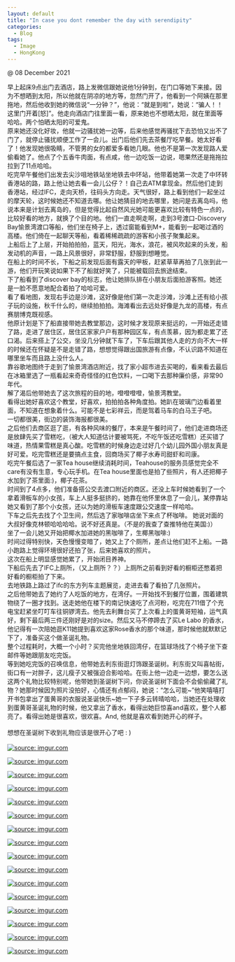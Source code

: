 ```yaml
---
layout: default
title: "In case you dont remember the day with serendipity"
categories:
  - Blog
tags:
  - Image
  - HongKong
---
```


@ 08 December 2021

早上起床9点出门去酒店，路上发微信跟她说他1分钟到，在门口等她下来接。因为不想晒到太阳，所以他就在阴凉的地方等，忽然门开了，他看到一个阿姨在那里拖地，然后他收到她的微信说“一分钟？”，他说：“就是到啦”，她说：“骗人！！这里门开着[怒]”。他走向酒店门往里面一看，原来她也不想晒太阳，就在里面等哈哈。两个怕晒太阳的可爱鬼。<br/>
原来她还没化好妆，他就一边骚扰她一边等，后来他感觉再骚扰下去恐怕又出不了门了，就停止骚扰顺便工作了一会儿。出门后他们先去茶餐厅吃早餐。她太好看了！他发现她很吸睛，不管男的女的都爱多看她几眼。他也不是第一次发现路人爱偷看她了。他点了个五香牛肉面，有点咸，他一边吃饭一边说，嗯果然还是拖拖拉拉到了11点哈哈。<br/>
吃完早午餐他们出发去尖沙咀地铁站坐地铁去中环站，他带着她第一次走了中环转香港站的路，路上他让她去看一会儿公仔？！自己去ATM拿现金。然后他们走到香港站，经过IFC，走向天桥，往码头方向走。天气很好，路上看到他们一起坐过的摩天轮，这时候她还不知道去哪。他让她猜目的地去哪里，她问是去离岛吗，他说本来是计划去离岛的，但是觉得比起自然风光她可能更喜欢比较有特色一点的，比较好看的地方，就换了个目的地。他们一直走啊走啊，走到3号渡口-Discovery Bay愉景湾渡口等船，他们坐在椅子上，透过窗能看到M+，能看到一起喝过酒的高楼。他们倚在一起聊天等船，看着稀稀疏疏的游客和小孩子聚集起来。<br/>
上船后上了上层，开始拍拍拍，蓝天，阳光，海水，浪花，被风吹起来的头发，船发动机的声音，一路上风景很好，非常舒服，舒服到想睡觉。<br/>
在船上的时间不长，下船之前发现后面有露天的甲板，赶紧草草再拍了几张到此一游，他们开玩笑说如果下不了船就好笑了，只能被载回去旅途结束。<br/>
下了船看到了discover bay的标志，他让她排队排在小朋友后面拍游客照。她还是一脸不愿意地配合着拍了哈哈可爱。<br/>
看了看地图，发现右手边是沙滩，这好像是他们第一次走沙滩，沙滩上还有给小孩子玩的设施，秋千什么的，继续拍拍拍。海滩看出去远处好像是九龙的高楼，有点赛朋博克既视感。<br/>
他原计划是下了船直接带她去教堂那边，这时候才发现原来挺远的，一开始还走错了路，走进了居住区，居住区家家户户有那种园区车，有点羡慕，因为都走累了还口渴。后来搭上了公交，坐没几分钟就下车了，下车后跟其他人走的方向不大一样的时候还在怀疑是不是走错了路，想想觉得跟出国旅游有点像，不认识路不知道在哪里坐车而且路上没什么人。<br/>
靠谷歌地图终于走到了愉景湾酒店附近，找了家小超市进去买喝的，看来看去最后在冰箱里选了一瓶看起来奇奇怪怪的红色饮料，一口喝下去那种廉价感，非常90年代。<br/>
解了渴后他带她去了这次旅程的目的地，噔噔噔噔，愉景湾教堂。<br/>
看得出她好喜欢这个教堂，好喜欢，拍拍拍各种角度拍。她趴在玻璃门边看着里面，不知道在想象着什么。可能不是七彩祥云，而是驾着马车的白马王子吧。<br/>
一切都很美，街边的装饰海报都很美。<br/>
之后他们去商区逛了逛，有各种风味的餐厅，本来是午餐时间了，他们走进商场还是放肆先买了雪糕吃，（被大人知道估计要被骂死，不吃午饭还吃雪糕）还买错了味道，热情果雪糕是真心酸。吃雪糕的时候身边走过好几个幼儿园外国小朋友真是好可爱。吃完雪糕还是要搞点主食，回商场买了椰子水寿司甜虾和司康。<br/>
吃完午餐后选了一家Tea house继续消耗时间，Teahouse的服务员感觉完全不care有没有生意，专心玩手机。在Tea house里面也是拍了些照片，有人还把椰子水加到了茶里面:)，椰子花茶。<br/>
时间到了4点多，他们准备搭公交去渡口附近的商区。还没上车时候她看到了一个拿着滑板车的小女孩，车上人挺多挺挤的，她靠在他怀里休息了一会儿，某停靠站她又看到了那个小女孩，还以为她的滑板车速度跟公交速度一样哈哈。<br/>
下车之后先去找了个卫生间，然后选了家咖啡店坐下来点了杯咖啡。 她说对面的大叔好像克林顿哈哈哈哈。说不好还真是。（不是的我查了查推特他在美国:)）<br/>
坐了一会儿她又开始把椰水加进她的黑咖啡了，生椰黑咖啡:)<br/>
时间过得特别快，天色慢慢变暗了，她又上了个厕所，差点让他们赶不上船。一路小跑路上觉得环境很好还拍了张，后来她喜欢的照片。<br/>
这次在船上明显感觉她累了，开始闭目养神。<br/>
下船后先去了IFC上厕所，（又上厕所？？）上厕所之前看到好看的橱柜还憋着把好看的橱柜拍了下来。<br/>
去地铁路上路过了ifc的东方列车主题展览，走进去看了看拍了几张照片。<br/>
之后他带她去了她约了人吃饭的地方，在湾仔。一开始找不到餐厅位置，围着建筑物绕了一圈才找到。送走她他在楼下的南记快速吃了点河粉，吃完在711借了个充电宝赶紧坐叮叮车往铜锣湾去。他先去利舞台买了上次看上的蛋黄哥短袖，运气真好，剩下最后两三件还刚好是对的size。然后又马不停蹄去了买Le Labo 的香水，他记得有一次陪她逛K11她提到喜欢这家Rose香水的那个味道，那时候他就默默记下了，准备买这个做圣诞礼物。<br/>
整个过程耗时，大概一个小时？买完他坐地铁回湾仔，在篮球场找了个椅子坐下查邮件等她跟朋友吃完饭。<br/>
等到她吃完饭的召唤信息，他带她去利东街逛灯饰跟圣诞树。利东街又叫喜帖街，街口有一对胖子，这儿瘦子又被强迫合影哈哈。在街上他一边走一边想，要怎么送这两个礼物比较特别呢，他带她到圣诞树下问，你说圣诞树下面会不会偷偷藏了礼物？她那时候因为照片没拍好，心情还有点郁闷，她说：“怎么可能~”他笑嘻嘻打开书包拿出了蛋黄哥的衣服说圣诞快乐~她一下子多云转晴哈哈，当她还在处理收到蛋黄哥圣诞礼物的时候，他又拿出了香水，看得出她巨惊喜and喜欢，整个人都亮了。看得出她是很喜欢，很欢喜。And, 他就是喜欢看到她开心的样子。<br/>
<br/>
想想在圣诞树下收到礼物应该是很开心了吧 : )<br/>
<br/>
<a href="https://imgur.com/UdBPwXq"><img src="https://i.imgur.com/UdBPwXq.jpg" title="source: imgur.com" /></a>

<a href="https://imgur.com/5NVGoFX"><img src="https://i.imgur.com/5NVGoFX.jpg" title="source: imgur.com" /></a>

<a href="https://imgur.com/rlIdLfG"><img src="https://i.imgur.com/rlIdLfG.jpg" title="source: imgur.com" /></a>

<a href="https://imgur.com/4ywHLmC"><img src="https://i.imgur.com/4ywHLmC.jpg" title="source: imgur.com" /></a>

<a href="https://imgur.com/ik2Y8fl"><img src="https://i.imgur.com/ik2Y8fl.jpg" title="source: imgur.com" /></a>

<a href="https://imgur.com/ExirbVm"><img src="https://i.imgur.com/ExirbVm.jpg" title="source: imgur.com" /></a>

<a href="https://imgur.com/BmdWdwi"><img src="https://i.imgur.com/BmdWdwi.jpg" title="source: imgur.com" /></a>

<a href="https://imgur.com/dzgciVI"><img src="https://i.imgur.com/dzgciVI.jpg" title="source: imgur.com" /></a>

<a href="https://imgur.com/WkE6KvA"><img src="https://i.imgur.com/WkE6KvA.jpg" title="source: imgur.com" /></a>

<a href="https://imgur.com/74gnC5o"><img src="https://i.imgur.com/74gnC5o.jpg" title="source: imgur.com" /></a>

<a href="https://imgur.com/yQHDlGr"><img src="https://i.imgur.com/yQHDlGr.jpg" title="source: imgur.com" /></a>

<a href="https://imgur.com/k6aISmH"><img src="https://i.imgur.com/k6aISmH.jpg" title="source: imgur.com" /></a>

<a href="https://imgur.com/hlmbeR6"><img src="https://i.imgur.com/hlmbeR6.jpg" title="source: imgur.com" /></a>

<a href="https://imgur.com/DzWzaGT"><img src="https://i.imgur.com/DzWzaGT.jpg" title="source: imgur.com" /></a>

<a href="https://imgur.com/YHa1PwN"><img src="https://i.imgur.com/YHa1PwN.jpg" title="source: imgur.com" /></a>

<a href="https://imgur.com/xwxfVn0"><img src="https://i.imgur.com/xwxfVn0.jpg" title="source: imgur.com" /></a>

<script src="https://utteranc.es/client.js"
        repo="serendipityinlife/serendipityinlife.github.io"
        issue-term="pathname"
        theme="github-light"
        crossorigin="anonymous"
        async>
</script>
